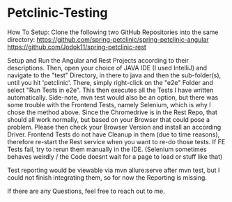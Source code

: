 # Petclinic-Testing

How To Setup:
Clone the following two GitHub Repositories into the same directory:
https://github.com/spring-petclinic/spring-petclinic-angular
https://github.com/Jodok11/spring-petclinic-rest

Setup and Run the Angular and Rest Projects according to their descriptions.
Then, open your choice of JAVA IDE (I used IntelliJ) and navigate to the "test" Directory, in there to java and then the sub-folder(s), until you hit 'petclinic'.
There, simply right-click on the "e2e" Folder and select "Run Tests in e2e". This then executes all the Tests I have written automatically.
Side-note, mvn test would also be an option, but there was some trouble with the Frontend Tests, namely Selenium, which is why I chose the method above.
Since the Chromedrive is in the Rest Repo, that should all work normally, but based on your Browser that could pose a problem. Please then check your Browser Version and install an according Driver.
Frontend Tests do not have Cleanup in them (due to time reasons), therefore re-start the Rest service when you want to re-do those tests. 
If FE Tests fail, try to rerun them manually in the IDE. (Selenium sometimes behaves weirdly / the Code doesnt wait for a page to load or stuff like that)

Test reporting would be viewable via mvn allure:serve after mvn test, but I could not finish integrating them, so for now the Reporting is missing.

If there are any Questions, feel free to reach out to me. 
